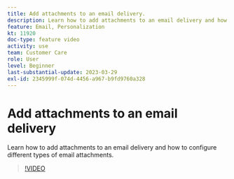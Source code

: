 ```yaml
---
title: Add attachments to an email delivery.
description: Learn how to add attachments to an email delivery and how to configure different types of email attachments.
feature: Email, Personalization
kt: 11920
doc-type: feature video
activity: use
team: Customer Care
role: User
level: Beginner
last-substantial-update: 2023-03-29
exl-id: 2345999f-074d-4456-a967-b9fd9760a328
---
```

# Add attachments to an email delivery

Learn how to add attachments to an email delivery and how to configure different types of email attachments.

>[!VIDEO](https://video.tv.adobe.com/v/3415789?quality=12&learn=on)
